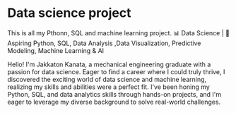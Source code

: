 # Data science project
This is all my Pthonn, SQL and machine learning project.
📊 Data Science | 🤖 Aspiring Python, SQL, Data Analysis ,Data Visualization, Predictive Modeling, Machine Learning & AI

Hello! I'm Jakkaton Kanata, a mechanical engineering graduate with a passion for data science. Eager to find a career where I could truly thrive, 
I discovered the exciting world of data science and machine learning, realizing my skills and abilities were a perfect fit. 
I've been honing my Python, SQL, and data analytics skills through hands-on projects, and I'm eager to leverage my diverse background to solve real-world challenges.


